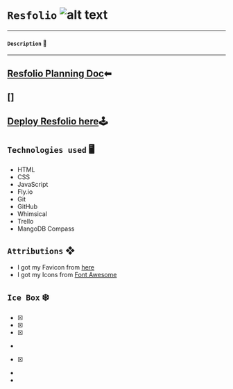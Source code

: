 # `Resfolio` ![alt text](public/assets/img/favicon.ico)
***



#### `Description` 📝
***
#### 

## [Resfolio Planning Doc](https://docs.google.com/document/d/1mUVz_zz4NqaR34Sl9zEqurpi_000LOe71DqWH0EL_vM/edit)⬅

## []

## [Deploy Resfolio here](https://retro-snake-sdd.netlify.app/)🕹

## `Technologies used` 🖥

- HTML
- CSS
- JavaScript
- Fly.io
- Git
- GitHub
- Whimsical
- Trello
- MangoDB Compass

## `Attributions` ❖

- I got my Favicon from [here](https://www.favicon.cc/)
- I got my Icons from [Font Awesome](https://fontawesome.com/)

## `Ice Box` ❄️

- [x] 
- [x] 
- [x] 
- 
- [x] 
- 
- 